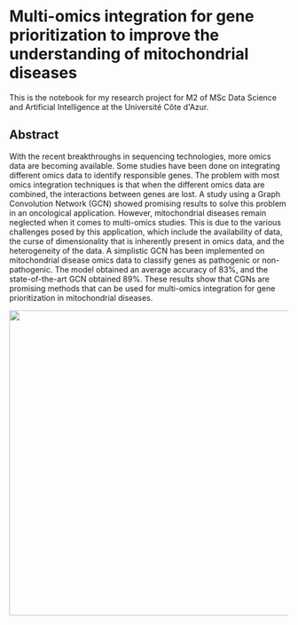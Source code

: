 # Multi-omics integration for gene prioritization to improve the understanding of mitochondrial diseases

This is the notebook for my research project for M2 of MSc Data Science and Artificial Intelligence at the Université Côte d'Azur.

## Abstract

With the recent breakthroughs in sequencing technologies, more omics data are becoming available.
Some studies have been done on integrating different omics data to identify responsible genes.
The problem with most omics integration techniques is that when the different omics data are combined, the interactions between genes are lost.
A study using a Graph Convolution Network (GCN) showed promising results to solve this problem in an oncological application.
However, mitochondrial diseases remain neglected when it comes to multi-omics studies.
This is due to the various challenges posed by this application, which include the availability of data, the curse of dimensionality that is inherently present in omics data, and the heterogeneity of the data.
A simplistic GCN has been implemented on mitochondrial disease omics data to classify genes as pathogenic or non-pathogenic.
The model obtained an average accuracy of 83\%, and the state-of-the-art GCN obtained 89\%.
These results show that CGNs are promising methods that can be used for multi-omics integration for gene prioritization in mitochondrial diseases.

<img src="https://user-images.githubusercontent.com/91065960/219456191-227f7657-c94a-479d-893d-cbc7905ab4a3.gif" width="550"/>
